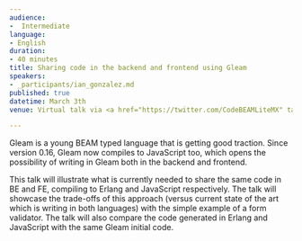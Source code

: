 ```yaml
---
audience:
-  Intermediate
language:
- English
duration:
- 40 minutes
title: Sharing code in the backend and frontend using Gleam
speakers:
- _participants/ian_gonzalez.md
published: true
datetime: March 3th
venue: Virtual talk via <a href="https://twitter.com/CodeBEAMLiteMX" target=_blank>@CodeBEAMLiteMX Twitter live</a>

---
```


Gleam is a young BEAM typed language that is getting good traction. Since version 0.16, Gleam now compiles to JavaScript too, which opens the possibility of writing in Gleam both in the backend and frontend. 

This talk will illustrate what is currently needed to share the same code in BE and FE, compiling to Erlang and JavaScript respectively. The talk will showcase the trade-offs of this approach (versus current state of the art which is writing in both languages) with the simple example of a form validator. The talk will also compare the code generated in Erlang and JavaScript with the same Gleam initial code.

